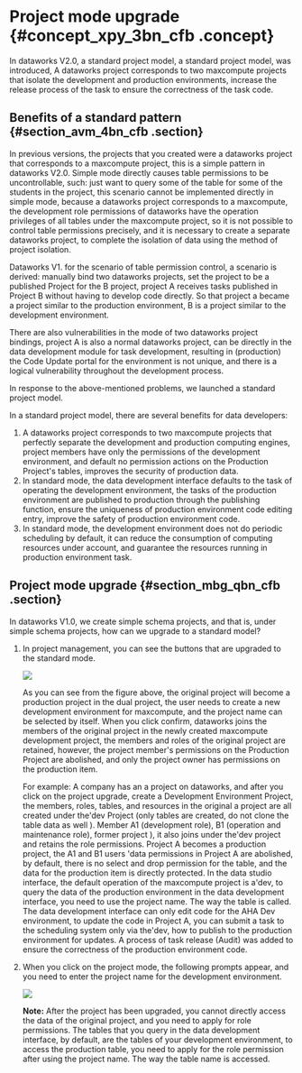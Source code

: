 # Project mode upgrade {#concept_xpy_3bn_cfb .concept}

In dataworks V2.0, a standard project model, a standard project model, was introduced, A dataworks project corresponds to two maxcompute projects that isolate the development and production environments, increase the release process of the task to ensure the correctness of the task code.

## Benefits of a standard pattern {#section_avm_4bn_cfb .section}

In previous versions, the projects that you created were a dataworks project that corresponds to a maxcompute project, this is a simple pattern in dataworks V2.0. Simple mode directly causes table permissions to be uncontrollable, such: just want to query some of the table for some of the students in the project, this scenario cannot be implemented directly in simple mode, because a dataworks project corresponds to a maxcompute, the development role permissions of dataworks have the operation privileges of all tables under the maxcompute project, so it is not possible to control table permissions precisely, and it is necessary to create a separate dataworks project, to complete the isolation of data using the method of project isolation.

Dataworks V1. for the scenario of table permission control, a scenario is derived: manually bind two dataworks projects, set the project to be a published Project for the B project, project A receives tasks published in Project B without having to develop code directly. So that project a became a project similar to the production environment, B is a project similar to the development environment.

There are also vulnerabilities in the mode of two dataworks project bindings, project A is also a normal dataworks project, can be directly in the data development module for task development, resulting in \(production\) the Code Update portal for the environment is not unique, and there is a logical vulnerability throughout the development process.

In response to the above-mentioned problems, we launched a standard project model.

In a standard project model, there are several benefits for data developers:

1.  A dataworks project corresponds to two maxcompute projects that perfectly separate the development and production computing engines, project members have only the permissions of the development environment, and default no permission actions on the Production Project's tables, improves the security of production data.
2.  In standard mode, the data development interface defaults to the task of operating the development environment, the tasks of the production environment are published to production through the publishing function, ensure the uniqueness of production environment code editing entry, improve the safety of production environment code.
3.  In standard mode, the development environment does not do periodic scheduling by default, it can reduce the consumption of computing resources under account, and guarantee the resources running in production environment task.

## Project mode upgrade {#section_mbg_qbn_cfb .section}

In dataworks V1.0, we create simple schema projects, and that is, under simple schema projects, how can we upgrade to a standard model?

1.  In project management, you can see the buttons that are upgraded to the standard mode.

    ![](images/11707_en-US.png)

    As you can see from the figure above, the original project will become a production project in the dual project, the user needs to create a new development environment for maxcompute, and the project name can be selected by itself. When you click confirm, dataworks joins the members of the original project in the newly created maxcompute development project, the members and roles of the original project are retained, however, the project member's permissions on the Production Project are abolished, and only the project owner has permissions on the production item.

    For example: A company has an a project on dataworks, and after you click on the project upgrade, create a Development Environment Project, the members, roles, tables, and resources in the original a project are all created under the'dev Project \(only tables are created, do not clone the table data as well \). Member A1 \(development role\), B1 \(operation and maintenance role\), former project \), it also joins under the'dev project and retains the role permissions. Project A becomes a production project, the A1 and B1 users 'data permissions in Project A are abolished, by default, there is no select and drop permission for the table, and the data for the production item is directly protected. In the data studio interface, the default operation of the maxcompute project is a'dev, to query the data of the production environment in the data development interface, you need to use the project name. The way the table is called. The data development interface can only edit code for the AHA Dev environment, to update the code in Project A, you can submit a task to the scheduling system only via the'dev, how to publish to the production environment for updates. A process of task release \(Audit\) was added to ensure the correctness of the production environment code.

2.  When you click on the project mode, the following prompts appear, and you need to enter the project name for the development environment.

    ![](images/11708_en-US.png)

    **Note:** After the project has been upgraded, you cannot directly access the data of the original project, and you need to apply for role permissions. The tables that you query in the data development interface, by default, are the tables of your development environment, to access the production table, you need to apply for the role permission after using the project name. The way the table name is accessed.


